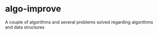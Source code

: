 # algo-improve

A couple of algorithms and several problems solved regarding algorithms and data structures
